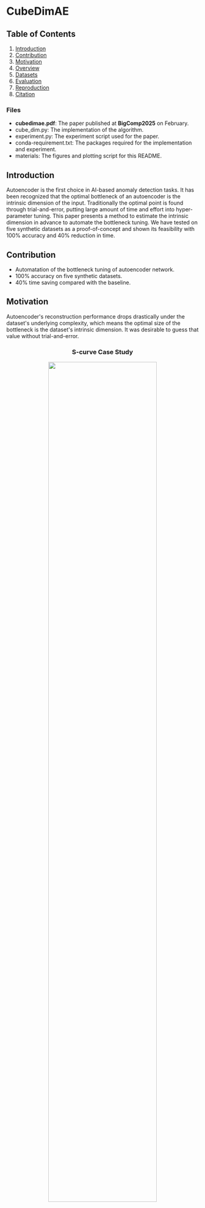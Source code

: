 # CubeDimAE



## Table of Contents


1. [Introduction](#introduction)
2. [Contribution](#contribution)
3. [Motivation](#motivation)
4. [Overview](#overview)
5. [Datasets](#datasets)
6. [Evaluation](#evaluation)
7. [Reproduction](#reproduction)
8. [Citation](#citation)


### Files

- **cubedimae.pdf**: The paper published at **BigComp2025** on February.
- cube_dim.py: The implementation of the algorithm.
- experiment.py: The experiment script used for the paper.
- conda-requirement.txt: The packages required for the implementation and experiment.
- materials: The figures and plotting script for this README.



## Introduction


Autoencoder is the first choice in AI-based anomaly detection tasks. It has been recognized that the optimal bottleneck of an autoencoder is the intrinsic dimension of the input. Traditionally the optimal point is found through trial-and-error, putting large amount of time and effort into hyper-parameter tuning. This paper presents a method to estimate the intrinsic dimension in advance to automate the bottleneck tuning. We have tested on five synthetic datasets as a proof-of-concept and shown its feasibility with 100% accuracy and 40% reduction in time.



## Contribution


- Automatation of the bottleneck tuning of autoencoder network.
- 100% accuracy on five synthetic datasets.
- 40% time saving compared with the baseline.



## Motivation


Autoencoder's reconstruction performance drops drastically under the dataset's underlying complexity, which means the optimal size of the bottleneck is the dataset's intrinsic dimension. It was desirable to guess that value without trial-and-error.


<div align="center">

### S-curve Case Study

<p align="center">
  <img width="75%" src="materials/readme_figures/case_study.png">
</p>

</div>



&nbsp;
## Overview


To describe the algorithm in an intuitive manner,

1. Introduce a cubic grid on the data space.
2. "Color" the non-empty regions.
4. For every cube, count the adjacent cubes.
5. If the average count is near `3 ** k - 1`, we conclude the intrinsic dimension is *k*.

The rationale behind the expression is described in the paper in detail.


!['materials/readme_figures/overview.png' not found](materials/readme_figures/overview.png)



## Datasets


Below are datasets used in the experiments.

1. S-curve (2-dimensional)
2. Swiss roll (2-dimensional)
3. Möbius strip (2-dimensional)
4. Hollow sphere (2-dimensional)
5. Solid sphere (3-dimensional)

They are toy datasets whose complexities, or intrinsic dimensions, we all agree on.


!['materials/readme_figures/datasets.png' not found](materials/readme_figures/datasets.png)



## Evaluation


### Accuracy


The algorithm correctly estimated the dimensions of all the datasets.


<div align="center">

| Dataset | Dimension | Estimated (exact) |
| --- | --- | --- |
| S curve | 2 | 2 (2.27) |
| Swiss roll | 2 | 2 (2.26) |
| Möbius strip | 2 | 2 (2.25) |
| Hollow sphere | 2 | 2 (2.33) |
| Solid sphere | 3 | 3 (2.87) |

</div>


### Efficiency


When we do not know the proper latent dimension for the input dataset, we would try every possible values. However, we can save significant amount of time training if we know the optimal size of the bottleneck in advance.

- baseline: Trying every possible value, from 1 to 3.
- **CubeDimAE**: Dimension estimation, followed by training the autoencoder *only* *once*.


<div align="center">

### Baseline

| Dataset | AE1 | AE2 | AE3 | Total (*s*) |
| --- | --- | --- | --- | --- |
| S curve | 7.29 | 7.25 | 7.66 | 22.2 |
| Swiss roll | 6.92 | 7.06 | 7.34 | 21.32 |
| Möbius strip | 6.94 | 7.08 | 7.32 | 21.34 |
| Hollow sphere | 7.06 | 7.07 | 7.35 | 21.48 |
| Solid sphere | 6.97 | 7.09 | 7.33 | 21.39 |


### CubeDimAE (≈40% saved)

| Dataset | Estimation | AE | Total (*s*) |
| --- | --- | --- | --- |
| S curve | 3.2 | 7.25 | 10.45 |
| Swiss roll | 5.42 | 7.06 | 12.48 |
| Möbius strip | 3.03 | 7.08 | 10.11 |
| Hollow sphere | 5.67 | 7.07 | 12.74 |
| Solid sphere | 10.12 | 7.33 | 17.45 |

</div>



## Reproduction


Experiments were run on a Macbook M2 pro.


> [!NOTE]
> *The scripts are supplementary and were designed for internal experiments.*


### Environment

Platform: 'darwin'
<br>Package Manager: Conda
<br>Packages:

```conda
python=3.11.0

numpy=1.23.5
matplotlib=3.9.2
tensorflow=2.12.0
tqdm=4.66.5
scikit-learn=1.5.2
```
Later versions and different platforms will likely have no issue.


### Run

```bash
conda update conda
conda env create --file environment.yml
conda activate CubeDimAE

python experiment.py
```



## Citation


```bibtex
@inproceedings{kim2025cubedimae,
  title={CubeDimAE: Automatic Autoencoder Generation based on Dimension Estimation by Tessellation},
  author={Kim, Byungrok and Hwang, Myeong-Ha and Joo, Jeonghyun and Kwon, YooJin and Lee, Hyunwoo},
  booktitle={2025 IEEE International Conference on Big Data and Smart Computing (BigComp)},
  pages={20--25},
  year={2025},
  organization={IEEE}
}
```
